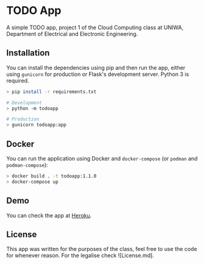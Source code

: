 # TODO App

A simple TODO app, project 1 of the Cloud Computing class at UNIWA, Department
of Electrical and Electronic Engineering.

## Installation
You can install the dependencies using pip and then run the app, either using
`gunicorn` for production or Flask's development server. Python 3 is required.

```sh
> pip install -r requirements.txt

# Development
> python -m todoapp

# Production
> gunicorn todoapp:app
```

## Docker
You can run the application using Docker and `docker-compose` (or `podman` and `podman-compose`):

```sh
> docker build . -t todoapp:1.1.0
> docker-compose up
```

## Demo
You can check the app at [Heroku](https://uniwa-cc-todoapp.herokuapp.com/).

## License
This app was written for the purposes of the class, feel free to use the code
for whenever reason. For the legalise check ![License.md].